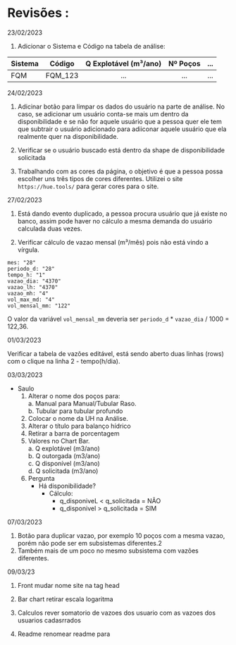 


# Revisões :

23/02/2023 <br>
1. Adicionar o Sistema e Código na tabela de análise: 

| Sistema| Código | Q Explotável (m³/ano) | Nº Poços | ... |
|:---|:---:|:---:|:---:|---: 
| FQM     | FQM_123 |...       |...       | ...|

24/02/2023 <br>
1. Adicinar botão para limpar os dados do usuário na parte de análise. No caso, se adicionar um usuário conta-se mais um dentro da disponibilidade e se não for aquele usuário que a pessoa quer ele tem que subtrair o usuário adicionado para adiiconar aquele usuário que ela realmente quer na disponibilidade.

2. Verificar se o usuário buscado está dentro da shape de disponibilidade solicitada

3. Trabalhando com as cores da página, o objetivo é que a pessoa possa escolher uns três tipos de cores diferentes.
Utilizei o site `https://hue.tools/` para gerar cores para o site.

27/02/2023
1. Está dando evento duplicado, a pessoa procura usuário que já existe no banco, assim pode haver no cálculo a mesma demanda do usuário calculada duas vezes.

2. Verificar cálculo de vazao mensal (m³/mês) pois não está vindo a vírgula.

```
mes: "28"
periodo_d: "28"
tempo_h: "1"
vazao_dia: "4370"
vazao_lh: "4370"
vazao_mh: "4"
vol_max_md: "4"
vol_mensal_mm: "122"

```
O valor da variável `vol_mensal_mm` deveria ser `periodo_d` * `vazao_dia` / 1000 = 122,36.


01/03/2023

Verificar a tabela de vazões editável, está sendo aberto duas linhas (rows) com o clique na linha 2 - tempo(h/dia).

03/03/2023
 * Saulo <br>
    1. Alterar o nome dos poços para:<br>
        a. Manual para Manual/Tubular Raso. <br>
        b. Tubular para tubular profundo
    2. Colocar o nome da UH na Análise.
    3. Alterar o título para balanço hídrico
    4. Retirar a barra de porcentagem
    5. Valores no Chart Bar.<br>
        a. Q explotável (m3/ano)<br>
        b. Q outorgada (m3/ano)<br>
        c. Q disponível (m3/ano)<br>
        d. Q solicitada (m3/ano)<br>
    6. Pergunta
        * Há disponibilidade? <br>
            - Cálculo: 
                * q_disponiveL < q_solicitada = NÃO
                * q_disponivel > q_solicitada = SIM

07/03/2023

1. Botão para duplicar vazao, por exemplo 10 poços com a mesma vazao, porém não pode ser em subsistemas diferentes.2
2. Também mais de um poco no mesmo subsistema com vazões diferentes.

09/03/23

1. Front 
 mudar nome site na tag head

2. Bar chart 
 retirar escala logaritma

3. Calculos
 rever somatorio de vazoes dos usuario com as vazoes dos usuarios cadasrrados

4. Readme 
  renomear readme para 
